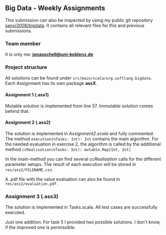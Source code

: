 ## Big Data - Weekly Assignments
This submission can also be inspected by using my public git repository [sanoj3008/bigdata](https://github.com/sanoj3008/bigdata). 
It contains all relevant files for this and previous submissions.
### Team member
It is only me: **jonasschell@uni-koblenz.de**

### Project structure
All solutions can be found under `src/main/scala/org.softlang.bigdata`.
Each Assignment has its own package **assX**.

#### Assignment 1 (.ass1)
Mutable solution is implemented from line 57. Immutable solution comes behind that.

#### Assignment 2 (.ass2)
The solution is implemented in *Assignment2.scala* and fully commented.
The method `execution(nTasks: Int): Int`  contains the main algorithm. For the needed evaluation in exercise 2, the algorithm is called by the additional method `ccRealisation(nTasks: Int): mutable.Map[Int, Int]`

In the *main*-method you can find several *ccRealisation* calls for the different parameter setups. The result of each execution will be stored in `res/ass2/FILENAME.csv`.

A .pdf file with the value evaluation can also be found in `res/ass2/evaluation.pdf.`

### Assignment 3 (.ass3)
The solution is implemented in Tasks.scala. All test cases are successfully executed.

Just one addition: For task 5 I provided two possible solutions. I don't know, if the improved one is permissible.